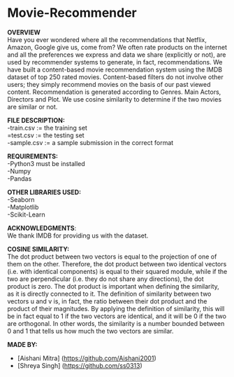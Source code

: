 # Movie-Recommender
**OVERVIEW** <br>
Have you ever wondered where all the recommendations that Netflix, Amazon, Google give us, come from? We often rate products on the internet and all the preferences we express and data we share (explicitly or not), are used by recommender systems to generate, in fact, recommendations. We have built a content-based movie recommendation system using the IMDB dataset of top 250 rated movies. Content-based filters do not involve other users; they simply recommend movies on the basis of our past viewed content. Recommendation is generated according to Genres. Main Actors, Directors and Plot. We use cosine similarity to determine if the two movies are similar or not.

**FILE DESCRIPTION:** <br>
-train.csv := the training set <br>
=test.csv := the testing set <br>
-sample.csv := a sample submission in the correct format <br>

**REQUIREMENTS:** <br>
-Python3 must be installed <br>
-Numpy <br>
-Pandas <br>

**OTHER LIBRARIES USED:** <br>
-Seaborn <br>
-Matplotlib <br>
-Scikit-Learn <br>

**ACKNOWLEDGMENTS**: <br> We thank IMDB for providing us with the dataset.

**COSINE SIMILARITY:** <br>
The dot product between two vectors is equal to the projection of one of them on the other. Therefore, the dot product between two identical vectors (i.e. with identical components) is equal to their squared module, while if the two are perpendicular (i.e. they do not share any directions), the dot product is zero. The dot product is important when defining the similarity, as it is directly connected to it. The definition of similarity between two vectors u and v is, in fact, the ratio between their dot product and the product of their magnitudes.
By applying the definition of similarity, this will be in fact equal to 1 if the two vectors are identical, and it will be 0 if the two are orthogonal. In other words, the similarity is a number bounded between 0 and 1 that tells us how much the two vectors are similar.

**MADE BY:** <br>
- [Aishani Mitra] (https://github.com/Aishani2001) <br>
- [Shreya Singh] (https://github.com/ss0313)
